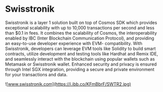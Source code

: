 # Swisstronik

Swisstronik is a layer 1 solution built on top of Cosmos SDK which provides exceptional scalability with up to 10,000 transactions per second and less than $0.1 in fees. It combines the scalability of Cosmos, the interoperability enabled by IBC (Inter Blockchain Communication Protocol), and providing an easy-to-use developer experience with EVM- compatibility.
With Swisstronik, developers can leverage EVM tools like Solidity to build smart contracts, utilize development and testing tools like Hardhat and Remix IDE, and seamlessly interact with the blockchain using popular wallets such as Metamask or Swisstronik wallet. Enhanced security and privacy is ensured through Intel SGX integration, providing a secure and private environment for your transactions and data.

![www.swisstronik.com](https://i.ibb.co/KFmBbrF/SWTR2.jpg)
